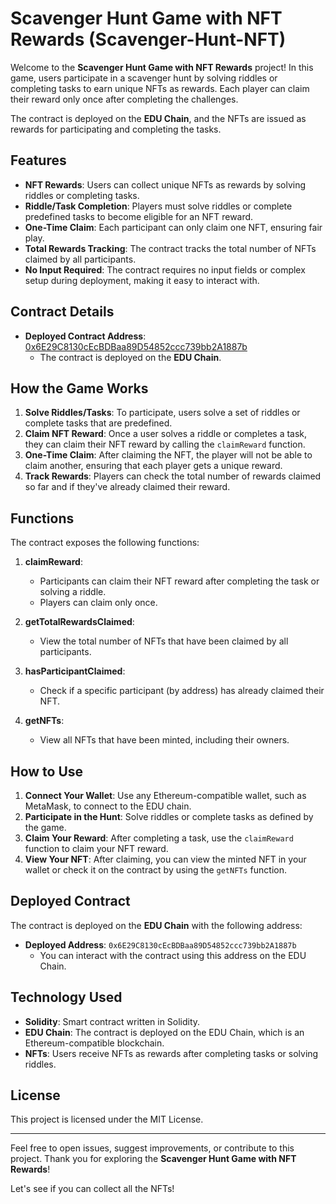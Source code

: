 # Scavenger Hunt Game with NFT Rewards (Scavenger-Hunt-NFT)

Welcome to the **Scavenger Hunt Game with NFT Rewards** project! In this game, users participate in a scavenger hunt by solving riddles or completing tasks to earn unique NFTs as rewards. Each player can claim their reward only once after completing the challenges.

The contract is deployed on the **EDU Chain**, and the NFTs are issued as rewards for participating and completing the tasks.

## Features
- **NFT Rewards**: Users can collect unique NFTs as rewards by solving riddles or completing tasks.
- **Riddle/Task Completion**: Players must solve riddles or complete predefined tasks to become eligible for an NFT reward.
- **One-Time Claim**: Each participant can only claim one NFT, ensuring fair play.
- **Total Rewards Tracking**: The contract tracks the total number of NFTs claimed by all participants.
- **No Input Required**: The contract requires no input fields or complex setup during deployment, making it easy to interact with.

## Contract Details
- **Deployed Contract Address**: [0x6E29C8130cEcBDBaa89D54852ccc739bb2A1887b](https://explorer.edu-chain.io/address/0x6E29C8130cEcBDBaa89D54852ccc739bb2A1887b)
  - The contract is deployed on the **EDU Chain**.
  
## How the Game Works
1. **Solve Riddles/Tasks**: To participate, users solve a set of riddles or complete tasks that are predefined.
2. **Claim NFT Reward**: Once a user solves a riddle or completes a task, they can claim their NFT reward by calling the `claimReward` function.
3. **One-Time Claim**: After claiming the NFT, the player will not be able to claim another, ensuring that each player gets a unique reward.
4. **Track Rewards**: Players can check the total number of rewards claimed so far and if they've already claimed their reward.

## Functions
The contract exposes the following functions:

1. **claimReward**: 
   - Participants can claim their NFT reward after completing the task or solving a riddle.
   - Players can claim only once.

2. **getTotalRewardsClaimed**: 
   - View the total number of NFTs that have been claimed by all participants.

3. **hasParticipantClaimed**: 
   - Check if a specific participant (by address) has already claimed their NFT.

4. **getNFTs**: 
   - View all NFTs that have been minted, including their owners.

## How to Use
1. **Connect Your Wallet**: Use any Ethereum-compatible wallet, such as MetaMask, to connect to the EDU chain.
2. **Participate in the Hunt**: Solve riddles or complete tasks as defined by the game.
3. **Claim Your Reward**: After completing a task, use the `claimReward` function to claim your NFT reward.
4. **View Your NFT**: After claiming, you can view the minted NFT in your wallet or check it on the contract by using the `getNFTs` function.

## Deployed Contract
The contract is deployed on the **EDU Chain** with the following address:

- **Deployed Address**: `0x6E29C8130cEcBDBaa89D54852ccc739bb2A1887b`
  - You can interact with the contract using this address on the EDU Chain.

## Technology Used
- **Solidity**: Smart contract written in Solidity.
- **EDU Chain**: The contract is deployed on the EDU Chain, which is an Ethereum-compatible blockchain.
- **NFTs**: Users receive NFTs as rewards after completing tasks or solving riddles.

## License
This project is licensed under the MIT License.

---

Feel free to open issues, suggest improvements, or contribute to this project. Thank you for exploring the **Scavenger Hunt Game with NFT Rewards**!

Let's see if you can collect all the NFTs!

